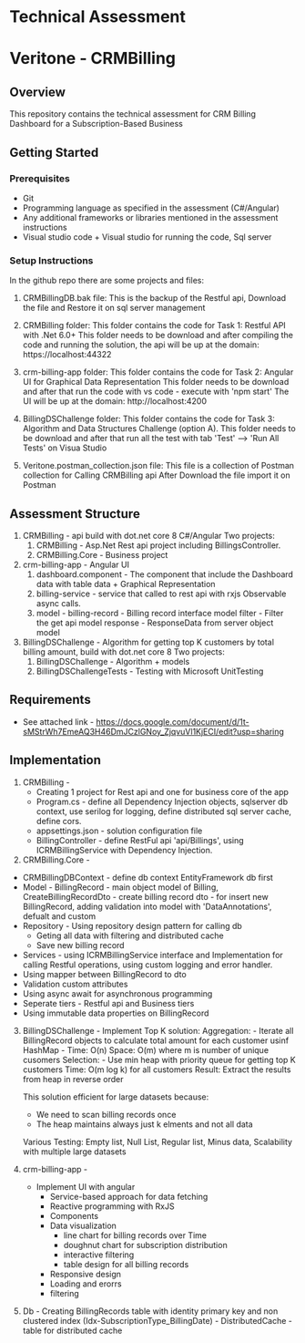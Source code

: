 # Technical Assessment
# Veritone - CRMBilling 

## Overview

This repository contains the technical assessment for 
CRM Billing Dashboard for a Subscription-Based Business

## Getting Started



### Prerequisites

- Git
- Programming language as specified in the assessment (C#/Angular)
- Any additional frameworks or libraries mentioned in the assessment instructions
- Visual studio code + Visual studio for running the code, Sql server

### Setup Instructions

In the github repo there are some projects and files:
1. CRMBillingDB.bak file:
	This is the backup of the Restful api,
	Download the file and Restore it on sql server management

2. CRMBilling folder:
   This folder contains the code for Task 1: Restful API with .Net 6.0+
   This folder needs to be download and after compiling the code and running the solution,
   the api will be up at the domain: https://localhost:44322

3. crm-billing-app folder:
   This folder contains the code for Task 2: Angular UI for Graphical Data Representation
   This folder needs to be download and after that run the code with vs code - execute with 'npm start'
   The UI will be up at the domain: http://localhost:4200

4. BillingDSChallenge folder:
   This folder contains the code for Task 3: Algorithm and Data Structures Challenge (option A).
   This folder needs to be download and after that run all the test with tab 'Test' --> 'Run All Tests' on Visua Studio
   
5. Veritone.postman_collection.json file:
   This file is a collection of Postman collection for Calling CRMBilling api 
   After Download the file import it on Postman

## Assessment Structure

1. CRMBilling - api build with dot.net core 8 C#/Angular
   Two projects:
   1. CRMBilling - Asp.Net Rest api project including BillingsController.
   2. CRMBilling.Core - Business project
2. crm-billing-app - Angular UI
   1. dashboard.component - The component that include the Dashboard data with table data + Graphical Representation
   2. billing-service - service that called to rest api with rxjs Observable async calls.
   3. model - 
      billing-record - Billing record interface model
	  filter - Filter the get api model
	  response - ResponseData from server object model
3. BillingDSChallenge - Algorithm for getting top K customers by total billing amount, build with dot.net core 8
   Two projects:
   1. BillingDSChallenge - Algorithm + models
   2. BillingDSChallengeTests - Testing with Microsoft UnitTesting
## Requirements

- See attached link - 
  https://docs.google.com/document/d/1t-sMStrWh7EmeAQ3H46DmJCzlGNoy_ZjqvuVl1KjECI/edit?usp=sharing

## Implementation

1. CRMBilling - 
   - Creating 1 project for Rest api and one for business core of the app
   - Program.cs - define all Dependency Injection objects, sqlserver db context, use serilog for logging, define distributed sql server cache, define cors.
   - appsettings.json - solution configuration file
   - BillingController - define RestFul api 'api/Billings', using ICRMBillingService with Dependency Injection.
 2. CRMBilling.Core - 
   - CRMBillingDBContext - define db context EntityFramework db first
   - Model - BillingRecord - main object model of Billing, CreateBillingRecordDto - create billing record dto - for insert new BillingRecord,
   adding validation into model with 'DataAnnotations', defualt and custom
   - Repository - Using repository design pattern for calling db
		- Geting all data with filtering and distributed cache
		- Save new billing record
   - Services - using ICRMBillingService interface and Implementation for calling Restful operations, 
   using custom logging and error handler.
   - Using mapper between BillingRecord to dto
   - Validation custom attributes
   - Using async await for asynchronous programming
   - Seperate tiers - Restful api and Business tiers
   - Using immutable data properties on BillingRecord
 3. BillingDSChallenge - 
    Implement Top K solution:
	Aggregation:
			- Iterate all BillingRecord objects to calculate total amount for each customer usinf HashMap
			- Time: O(n) Space: O(m) where m is number of unique cusomers
        Selection: 
			- Use min heap with priority queue for getting top K customers
			  Time: O(m log k) for all customers
	Result: Extract the results from heap in reverse order
		
	This solution efficient for large datasets because:
	- We need to scan billing records once
 	- The heap maintains always just k elments and not all data
	
	Various Testing: Empty list, Null List, Regular list, Minus data, Scalability with multiple large datasets   
4. crm-billing-app - 
   - Implement UI with angular 
	 - Service-based approach for data fetching
	 - Reactive programming with RxJS
	 - Components 
	 - Data visualization
		- line chart for billing records over Time	
		- doughnut chart for subscription distribution
		- interactive filtering
		- table design for all billing records
	 - Responsive design 
	 - Loading and erorrs
	 - filtering
 5. Db  - Creating BillingRecords table with identity primary key and non clustered index (Idx-SubscriptionType_BillingDate)
        - DistributedCache - table for distributed cache
